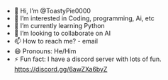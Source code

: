 - 👋 Hi, I’m @ToastyPie0000
- 👀 I’m interested in Coding, programming, Ai, etc
- 🌱 I’m currently learning Python
- 💞️ I’m looking to collaborate on AI
- 📫 How to reach me? - email
- 😄 Pronouns: He/Him
- ⚡ Fun fact: I have a discord server with lots of fun. https://discord.gg/6awZXa6byZ

<!---
ToastyPie0000/ToastyPie0000 is a ✨ special ✨ repository because its `README.md` (this file) appears on your GitHub profile.
You can click the Preview link to take a look at your changes.
--->
